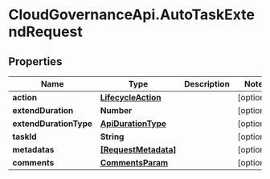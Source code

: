 # CloudGovernanceApi.AutoTaskExtendRequest

## Properties

Name | Type | Description | Notes
------------ | ------------- | ------------- | -------------
**action** | [**LifecycleAction**](LifecycleAction.md) |  | [optional] 
**extendDuration** | **Number** |  | [optional] 
**extendDurationType** | [**ApiDurationType**](ApiDurationType.md) |  | [optional] 
**taskId** | **String** |  | [optional] 
**metadatas** | [**[RequestMetadata]**](RequestMetadata.md) |  | [optional] 
**comments** | [**CommentsParam**](CommentsParam.md) |  | [optional] 


